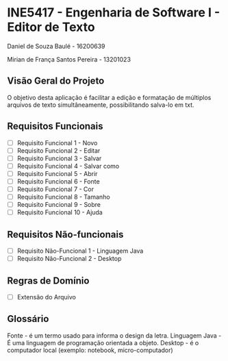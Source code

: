 # INE5417 - Engenharia de Software I - Editor de Texto

Daniel de Souza Baulé - 16200639

Mirian de França Santos Pereira - 13201023

## Visão Geral do Projeto

O objetivo desta aplicação é facilitar a edição e formatação de múltiplos arquivos de texto simultâneamente, possibilitando salva-lo em txt.

## Requisitos Funcionais

- [ ] Requisito Funcional 1 - Novo
- [ ] Requisito Funcional 2 - Editar
- [ ] Requisito Funcional 3 - Salvar
- [ ] Requisito Funcional 4 - Salvar como
- [ ] Requisito Funcional 5 - Abrir
- [ ] Requisito Funcional 6 - Fonte
- [ ] Requisito Funcional 7 - Cor
- [ ] Requisito Funcional 8 - Tamanho
- [ ] Requisito Funcional 9 - Sobre
- [ ] Requisito Funcional 10 - Ajuda

## Requisitos Não-funcionais

- [ ] Requisito Não-Funcional 1 - Linguagem Java
- [ ] Requisito Não-Funcional 2 - Desktop

## Regras de Domínio

- [ ] Extensão do Arquivo

## Glossário

Fonte - é um termo usado para informa o design da letra.
Linguagem Java - É uma linguagem de programação orientada a objeto.
Desktop - é o computador local (exemplo: notebook, micro-computador)